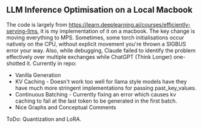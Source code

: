 ## LLM Inference Optimisation on a Local Macbook

The code is largely from https://learn.deeplearning.ai/courses/efficiently-serving-llms, it is my implementation of it on a macbook. The key change is moving everything to MPS. Sometimes, some torch initialisations occur natively on the CPU, without explicit movement you're thrown a SIGBUS error your way. Also, while debugging, Claude failed to identify the problem effectively over multiple exchanges while ChatGPT (Think Longer) one-shotted it.
Currently in repo:
  * Vanilla Generation
  * KV Caching - Doesn't work too well for llama style models have they have much more stringent implementations for passing past_key_values.
  * Continuous Batching - Currently fixing an error which causes kv caching to fail at the last token to be generated in the first batch.
  * Nice Graphs and Conceptual Comments

ToDo: Quantization and LoRA.
